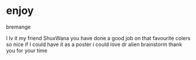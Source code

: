 # enjoy

bremange

I lv it my friend ShuxWana you have done a good job on that favourite colers so nice if I could have it as a poster i could love dr alien brainstorm thank you for your time